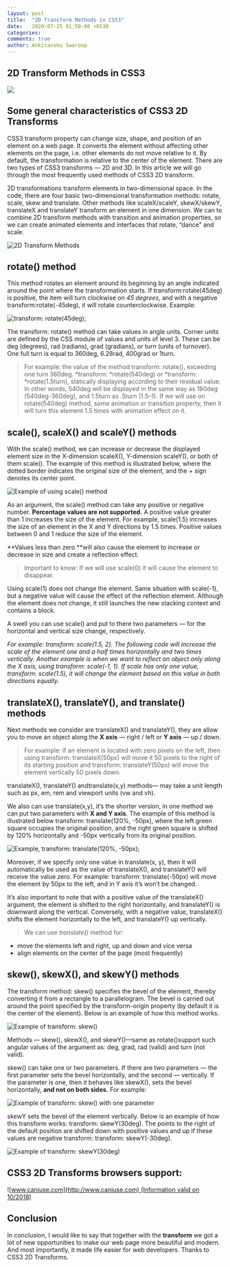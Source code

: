 ```yaml
---
layout: post
title:  "2D Transform Methods in CSS3"
date:   2020-07-25 01:58:00 +0530
categories:
comments: true
author: Ankitanshu Swaroop
---
```


## 2D Transform Methods in CSS3

![](https://cdn-images-1.medium.com/max/5102/1*XnA5hAMXvyirmom-JrGSXw.jpeg)

## Some general characteristics of CSS3 2D Transforms

CSS3 transform property can change size, shape, and position of an element on a web page. It converts the element without affecting other elements on the page, i.e. other elements do not move relative to it. By default, the transformation is relative to the center of the element. There are two types of CSS3 transforms — 2D and 3D. In this article we will go through the most frequently used methods of CSS3 2D transform.

2D transformations transform elements in two-dimensional space. In the code, there are four basic two-dimensional transformation methods: rotate, scale, skew and translate. Other methods like scaleX/scaleY, skewX/skewY, translateX and translateY transform an element in one dimension. 
We can to combine 2D transform methods with transition and animation properties, so we can create animated elements and interfaces that rotate, “dance” and scale.

![2D Transform Methods](https://cdn-images-1.medium.com/max/2000/1*_NVMTnvHTM9teQxrVRlDeg.png)

## rotate() method

This method rotates an element around its beginning by an angle indicated around the point where the transformation starts. If transform:rotate(45deg) is positive, the item will turn clockwise on *45 degrees*, and with a negative transform:rotate(-45deg), it will rotate counterclockwise. Example:

![transform: rotate(45deg);](https://cdn-images-1.medium.com/max/2000/0*-4Sh92Cr6p-B-oCE.png)

The transform: rotate() method can take values in angle units. Corner units are defined by the CSS module of values and units of level 3. These can be deg (degrees), rad (radians), grad (gradians), or turn (units of turnover). One full turn is equal to 360deg, 6.28rad, 400grad or 1turn.
>  For example: the value of the method transform: rotate(), exceeding one turn 360deg. *transform: *rotate(540deg) or *transform: *rotate(1.5turn), statically displaying according to their residual value. In other words, 540deg will be displayed in the same way as 180deg (540deg-360deg), and 1.5turn as .5turn (1.5–1). If we will use on rotate(540deg) method, some animation or transition property, then it will turn this element 1.5 times with animation effect on it.

## scale(), scaleX() and scaleY() methods

With the scale() method, we can increase or decrease the displayed element size in the X-dimension scaleX(), Y-dimension scaleY(), or both of them scale(). The example of this method is illustrated below, where the dotted border indicates the original size of the element, and the + sign denotes its center point.

![Example of using scale() method](https://cdn-images-1.medium.com/max/2824/0*zJv-ZBGzLE8rAZnP.png)

As an argument, the scale() method can take any positive or negative number. **Percentage values are not supported.** A positive value greater than 1 increases the size of the element. For example, scale(1.5) increases the size of an element in the X and Y directions by 1.5 times. Positive values between 0 and 1 reduce the size of the element.

**Values less than zero **will also cause the element to increase or decrease in size and create a reflection effect.
>  Important to know: If we will use scale(0) it will cause the element to disappear.

Using scale(1) does not change the element. Same situation with scale(-1), but a negative value will cause the effect of the reflection element. Although the element does not change, it still launches the new stacking context and contains a block.

A swell you can use scale() and put to there two parameters — for the horizontal and vertical size change, respectively.

*For example: transform: scale(1.5, 2). The following code will increase the scale of the element one and a half times horizontally and two times vertically. Another example is when we want to reflect an object only along the X axis, using transform: scale(-1, 1). 
If scale has only one value, transform: scale(1.5), it will change the element based on this value in both directions equally.*

## translateX(), translateY(), and translate() methods

Next methods we consider are translateX() and translateY(), they are allow you to move an object along the **X axis** — right / left or **Y axis** — up / down.
>  For example: if an element is located with zero pixels on the left, then using transform: translateX(50px) will move it 50 pixels to the right of its starting position and transform: translateY(50px) will move the element vertically 50 pixels down.

translateX(), translateY() andtranslate(x,y) methods— may take a unit length such as px, em, rem and viewport units (vw and vh).

We also can use translate(x,y), it’s the shorter version, in one method we can put two parameters with **X and Y axis**. The example of this method is illustrated below transform: translate(120%, -50px), where the left green square occupies the original position, and the right green square is shifted by 120% horizontally and -50px vertically from its original position.

![Example, transform: translate(120%, -50px);](https://cdn-images-1.medium.com/max/3530/0*c7Z7Z6QEnuZolDA4.png)

Moreover, if we specify only one value in translate(x, y), then it will automatically be used as the value of translateX(), and translateY() will receive the value zero.
For example: transform: translate(-50px) will move the element by 50px to the left, and in Y axis it’s won’t be changed.

It’s also important to note that with a positive value of the translateX() argument, the element is shifted to the right horizontally, and translateY() is downward along the vertical. Conversely, with a negative value, translateX() shifts the element horizontally to the left, and translateY() up vertically.
>  We can use *translate()* method for:
- move the elements left and right, up and down and vice versa
- align elements on the center of the page (most frequently)

## skew(), skewX(), and skewY() methods

The transform method: skew() specifies the bevel of the element, thereby converting it from a rectangle to a parallelogram. The bevel is carried out around the point specified by the transform-origin property (by default it is the center of the element). Below is an example of how this method works.

![Example of transform: skew()](https://cdn-images-1.medium.com/max/2496/0*fnGWpsSPzv27oMuy.png)

Methods — skew(), skewX(), and skewY()—same as rotate()support such angular values of the argument as: deg, grad, rad (valid) and turn (not valid).

skew() can take one or two parameters. If there are two parameters — the first parameter sets the bevel horizontally, and the second — vertically. If the parameter is one, then it behaves like skewX(), sets the bevel horizontally, **and not on both sides.** For example:

![Example of transform: skew() with one parameter](https://cdn-images-1.medium.com/max/4000/0*xgWIVZKy75VLtU1c.png)

skewY sets the bevel of the element vertically. Below is an example of how this transform works: transform: skewY(30deg). The points to the right of the default position are shifted down with positive values and up if these values are negative transform: transform: skewY(-30deg).

![Example of transform: skewY(30deg)](https://cdn-images-1.medium.com/max/3596/0*Ac8x5VlU1pjTd0VH.png)

## CSS3 2D Transforms browsers support:

![[www.caniuse.com](http://www.caniuse.com) (Information valid on 10/2018)](https://cdn-images-1.medium.com/max/2554/1*sHGcvUMTS8YEH7WFIcytuA.jpeg)

## Conclusion

In conclusion, I would like to say that together with the **transform** we got a lot of new opportunities to make our web page more beautiful and modern. And most importantly, it made life easier for web developers. Thanks to CSS3 2D Transforms.
